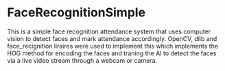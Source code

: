 # FaceRecognitionSimple
This is a simple face recognition attendance system that uses computer vision to detect faces and mark attendance accordingly. OpenCV, dlib and face_recignition liraires were used to implement this
which implements the HOG method for encoding the faces and traning the AI to detect the faces via a live video stream through a webcam or camera.
